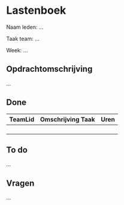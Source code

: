 # Lastenboek

Naam leden: ...

Taak team: ...

Week: ...

## Opdrachtomschrijving
...

## Done
| TeamLid        | Omschrijving Taak | Uren           |
| -------------- | -------------- | -------------- |
|                |                |                |
|                |                |                |
|                |                |                |
|                |                |                |

## To do
...

## Vragen
...